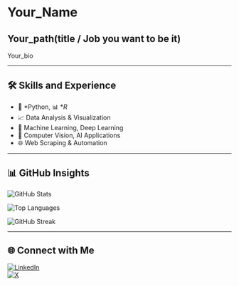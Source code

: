 # Your_Name

## Your_path(title / Job you want to be it)

Your_bio

---

## 🛠 Skills and Experience

- 🐍 *Python, 📊 **R*
- 📈 Data Analysis & Visualization
- 🤖 Machine Learning, Deep Learning
- 🧠 Computer Vision, AI Applications
- 🌐 Web Scraping & Automation

---

## 📊 GitHub Insights

<!-- GitHub Stats Card -->
![GitHub Stats](https://github-readme-stats.vercel.app/api?username=(Your_username)&show_icons=true&theme=default)

<!-- Top Languages Card -->
![Top Languages](https://github-readme-stats.vercel.app/api/top-langs/?username=(Your_UserName)&layout=compact&theme=default)

<!-- GitHub Streak Card -->
![GitHub Streak](https://github-readme-streak-stats.herokuapp.com?user=(Your_UserName)&theme=default)

---

## 🌐 Connect with Me

[![LinkedIn](https://img.shields.io/badge/LinkedIn-blue?logo=linkedin&style=for-the-badge)](Your_LinkedIn_Link)  
[![X](https://img.shields.io/badge/X-000000?logo=x&logoColor=white&style=for-the-badge)](Your_X_Link)
